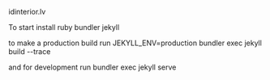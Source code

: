 idinterior.lv

To start install
ruby
bundler
jekyll

to make a production build run
JEKYLL_ENV=production bundler exec jekyll build --trace

and for development run 
bundler exec jekyll serve
